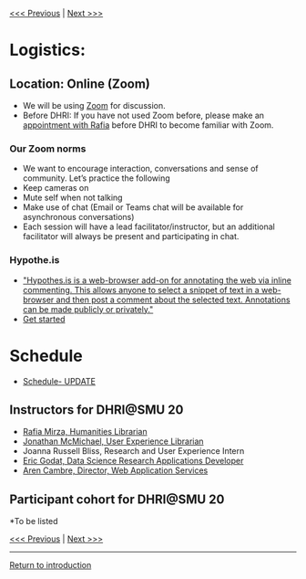 [<<< Previous](https://github.com/DHRISMU/intro) | [Next >>>](hi.md)  

# Logistics:

## Location: Online (Zoom)

*  We will be using [Zoom](https://www.smu.edu/OIT/services/zoom) for discussion.
*  Before DHRI: If you have not used Zoom before, please make an [appointment with Rafia](https://libcal.smu.edu/appointments/?g=2334) before DHRI to become familiar with Zoom.  
### Our Zoom norms
* We want to encourage interaction, conversations and sense of community. Let’s practice the following 
* Keep cameras on 
* Mute self when not talking
* Make use of chat (Email or Teams chat will be available for asynchronous conversations) 
* Each session will have a lead facilitator/instructor, but an additional facilitator will always be present and participating in chat. 
### Hypothe.is
* ["Hypothes.is is a web-browser add-on for annotating the web via inline commenting. This allows anyone to select a snippet of text in a web-browser and then post a comment about the selected text. Annotations can be made publicly or privately."](https://crumplab.github.io/OER_bookdown/hypothes-is-1.html)
* [Get started](https://web.hypothes.is/start/)
<!-- * [DHRI@SMU2020](https://hypothes.is/groups/Xx5gGjmB/dhri-smu2020)-->

# Schedule

 * [Schedule- UPDATE](https://github.com/DHRISMU/intro/blob/master/DHRIschedule.pdf)

     
## Instructors for DHRI@SMU 20
* [Rafia Mirza, Humanities Librarian](http://guides.smu.edu/prf.php?account_id=142826)
* [Jonathan McMichael, User Experience Librarian](http://guides.smu.edu/prf.php?account_id=104877)
* Joanna Russell Bliss, Research and User Experience Intern
* [Eric Godat, Data Science Research Applications Developer](https://www.smu.edu/OIT/research)
* [Aren Cambre, Director, Web Application Services](https://www.smu.edu/OIT/research)

## Participant cohort for DHRI@SMU 20
*To be listed 


[<<< Previous](https://github.com/DHRISMU/intro) | [Next >>>](hi.md)  

-----
[Return to introduction](https://github.com/SouthernMethodistUniversity/intro)

